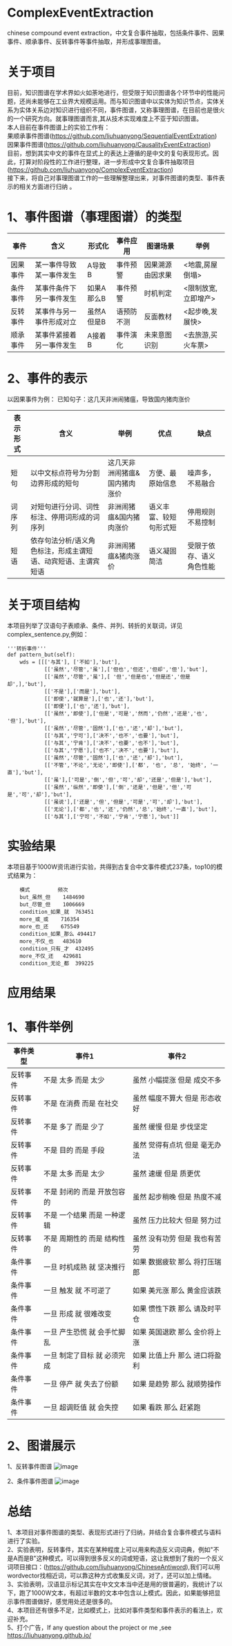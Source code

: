 # ComplexEventExtraction
chinese compound event extraction，中文复合事件抽取，包括条件事件、因果事件、顺承事件、反转事件等事件抽取，并形成事理图谱。

# 关于项目
目前，知识图谱在学术界如火如荼地进行，但受限于知识图谱各个环节中的性能问题，还尚未能够在工业界大规模运用。而与知识图谱中以实体为知识节点，实体关系为实体关系边对知识进行组织不同，事件图谱，又称事理图谱，在目前也是很火的一个研究方向。就事理图谱而言,其从技术实现难度上不亚于知识图谱。  
本人目前在事件图谱上的实验工作有：  
果顺承事件图谱(https://github.com/liuhuanyong/SequentialEventExtration)  
因果事件图谱(https://github.com/liuhuanyong/CausalityEventExtraction)  
目前，想到其实中文的事件在显式上的表达上遵循的是中文的复句表现形式。因此，打算对阶段性的工作进行整理，进一步形成中文复合事件抽取项目(https://github.com/liuhuanyong/ComplexEventExtraction)  
接下来，将自己对事理图谱工作的一些理解整理出来，对事件图谱的类型、事件表示的相关方面进行归纳  。

# 1、事件图谱（事理图谱）的类型
| 事件 | 含义 | 形式化 | 事件应用 | 图谱场景 | 举例 |
| --- | --- | --- | --- | --- | --- |
| 因果事件 | 某一事件导致某一事件发生 | A导致B  | 事件预警  |因果溯源 由因求果  | <地震,房屋倒塌> |
| 条件事件 | 某事件条件下另一事件发生 | 如果A那么B  |事件预警  |时机判定  | <限制放宽,立即增产> |
| 反转事件 | 某事件与另一事件形成对立 | 虽然A但是B  |语预防不测  |反面教材  | <起步晚,发展快>|
| 顺承事件 | 某事件紧接着另一事件发生 |  A接着B  |事件演化  |未来意图识别  | <去旅游,买火车票>  |

# 2、事件的表示
以因果事件为例：
已知句子：这几天非洲闹猪瘟，导致国内猪肉涨价

|表示形式 | 含义 | 举例 | 优点 | 缺点 |
| --- | --- | --- | --- | --- |
| 短句 | 以中文标点符号为分割边界形成的短句 | 这几天非洲闹猪瘟&国内猪肉涨价  | 方便、最原始信息  |噪声多，不易融合|
| 词序列 | 对短句进行分词、词性标注、停用词形成的词序列 | 非洲闹猪瘟&国内猪肉涨价  |语义丰富、较短句形式短  |停用规则不易控制  |
| 短语 | 依存句法分析/语义角色标注，形成主谓短语、动宾短语、主谓宾短语 | 非洲闹猪瘟&猪肉涨价  |语义凝固简洁  |受限于依存、语义角色性能  |

# 关于项目结构
本项目列举了汉语句子表顺承、条件、并列、转折的关联词，详见complex_sentence.py,例如：

    '''转折事件'''
    def pattern_but(self):
        wds = [[['与其'], ['不如'],'but'],
                [['虽然','尽管','虽'],['但也','但还','但却','但'],'but'],
                [['虽然','尽管','虽'],[ '但','但是也','但是还','但是却',],'but'],
                [['不是'],['而是'],'but'],
                [['即使','就算是'],['也','还'],'but'],
                [['即便'],['也','还'],'but'],
                [['虽然','即使'],['但是','可是','然而','仍然','还是','也', '但'],'but'],
                [['虽然','尽管','固然'],['也','还','却'],'but'],
                [['与其','宁可'],['决不','也不','也要'],'but'],
                [['与其','宁肯'],['决不','也要','也不'],'but'],
                [['与其','宁愿'],['也不','决不','也要'],'but'],
                [['虽然','尽管','固然'],['也','还','却'],'but'],
                [['不管','不论','无论','即使'],['都', '也', '总', '始终', '一直'],'but'],
                [['虽'],['可是','倒','但','可','却','还是','但是'],'but'],
                [['虽然','纵然','即使'],['倒','还是','但是','但','可是','可','却'],'but'],
                [['虽说'],['还是','但','但是','可是','可','却'],'but'],
                [['无论'],['都','也','还','仍然','总','始终','一直'],'but'],
                [['与其'],['宁可','不如','宁肯','宁愿'],'but']]

# 实验结果
本项目基于1000W资讯进行实验，共得到古复合中文事件模式237条，top10的模式结果为：

        模式         频次
        but_虽然_但	1484690
        but_尽管_但	1006669
        condition_如果_就	763451
        more_或_或	716354
        more_也_还	675549
        condition_如果_那么	494417
        more_不仅_也	483610
        condition_只有_才	432495
        more_不仅_还	429681
        condition_无论_都	399225

# 应用结果

# 1、事件举例

| 事件类型 | 事件1 | 事件2 |
| --- | --- | --- |
| 反转事件 | 不是	太多	而是	太少 |虽然	小幅提涨	但是	成交不多|
| 反转事件 | 不是	在消费	而是	在社交 | 虽然	幅度不算大	但是	形态收好 |
| 反转事件 | 不是	多了	而是	少了| 虽然	缓慢	但是	步伐坚定 |
| 反转事件 | 不是	目的	而是	手段 | 虽然	觉得有点坑	但是	毫无办法|
| 反转事件 | 不是	太多	而是	太少 | 虽然	速缓	但是	质更优 |
| 反转事件 | 不是	封闭的	而是	开放包容的 | 虽然	起步稍晚	但是	热度不减 |
| 反转事件 | 不是	一个结果	而是	一种逻辑 | 虽然	压力比较大	但是	努力过 |
| 反转事件 | 不是	周期性的	而是	结构性的 | 虽然	没有功劳	但是	我也有苦劳 |
| 条件事件 | 一旦	时机成熟	就	坚决推行 |如果	数据疲软	那么	将打压瑞郎  |
| 条件事件 | 一旦	触发	就	不可逆了 | 如果	美元涨	那么	黄金应该跌 |
| 条件事件 | 一旦	形成	就	很难改变 | 如果	惯性下跌	那么	请及时平仓 |
| 条件事件 | 一旦	产生恐慌	就	会手忙脚乱 |如果	英国退欧	那么	金价将上涨  |
| 条件事件 | 一旦	制定了目标	就	必须完成 |如果	比值上升	那么	进口将盈利  |
| 条件事件 | 一旦	停产	就	失去了份额 | 如果	是趋势	那么	就顺势操作 |
| 条件事件 | 一旦	超调贬值	就	会失控 | 如果	看跌	那么	赶紧跑 |

# 2、图谱展示

1、反转事件图谱
![image](https://github.com/liuhuanyong/ComplexEventExtraction/blob/master/img/but.png)

2、条件事件图谱
![image](https://github.com/liuhuanyong/ComplexEventExtraction/blob/master/img/condition.png)


# 总结
1、本项目对事件图谱的类型、表现形式进行了归纳，并结合复合事件模式与语料进行了实验。  
2、实验表明，反转事件，其实在某种程度上可以用来构造反义词词典，例如"不是A而是B"这种模式，可以得到很多反义的词或短语，这让我想到了我的一个反义词项目接口：(https://github.com/liuhuanyong/ChineseAntiword),我们可以用wordvector找相近词，可以靠这种方式收集反义词，对了，还可以加上情绪。  
3、实验表明，汉语显示标记其实在中文文本当中还是用的很普遍的，我统计了以下，跑了1000W文本，有超过半数的文本中包含以上模式。因此，如果能够把显示事件图谱做好，感觉用处还是很多的。  
4、本项目还有很多不足，比如模式上，比如对事件类型和事件表示的看法上，欢迎补充。  
5、打个广告，If any question about the project or me ,see https://liuhuanyong.github.io/  
